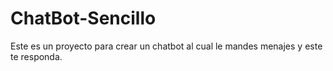# ChatBot-Sencillo
Este es un proyecto para crear un chatbot al cual le mandes menajes y este te responda. 
